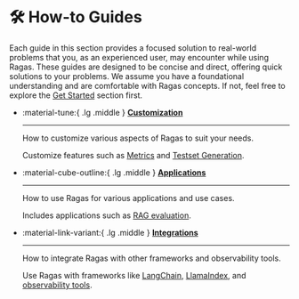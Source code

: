 # 🛠️ How-to Guides

Each guide in this section provides a focused solution to real-world problems that you, as an experienced user, may encounter while using Ragas. These guides are designed to be concise and direct, offering quick solutions to your problems. We assume you have a foundational understanding and are comfortable with Ragas concepts. If not, feel free to explore the [Get Started](../getstarted/index.md) section first.

<div class="grid cards" markdown>

-   :material-tune:{ .lg .middle } [__Customization__](customizations/index.md)

    ---

    How to customize various aspects of Ragas to suit your needs.

    Customize features such as [Metrics](customizations/index.md#metrics) and [Testset Generation](customizations/index.md#testset-generation).

-   :material-cube-outline:{ .lg .middle } [__Applications__](applications/index.md)

    ---

    How to use Ragas for various applications and use cases.

    Includes applications such as [RAG evaluation](applications/index.md).

-   :material-link-variant:{ .lg .middle } [__Integrations__](integrations/index.md)

    ---

    How to integrate Ragas with other frameworks and observability tools.

    Use Ragas with frameworks like [LangChain](integrations/langchain.md), [LlamaIndex](integrations/_llamaindex.md), and [observability tools](./observability.md).

</div>
